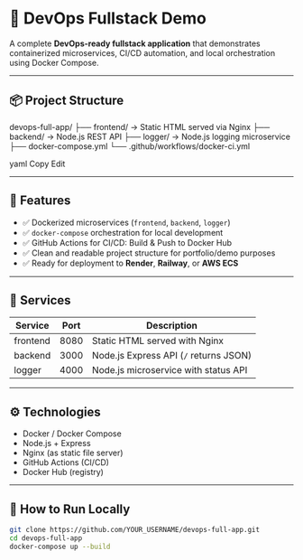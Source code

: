 # 🐳 DevOps Fullstack Demo

A complete **DevOps-ready fullstack application** that demonstrates containerized microservices, CI/CD automation, and local orchestration using Docker Compose.

---

## 📦 Project Structure

devops-full-app/
├── frontend/ → Static HTML served via Nginx
├── backend/ → Node.js REST API
├── logger/ → Node.js logging microservice
├── docker-compose.yml
└── .github/workflows/docker-ci.yml

yaml
Copy
Edit

---

## 🚀 Features

- ✅ Dockerized microservices (`frontend`, `backend`, `logger`)
- ✅ `docker-compose` orchestration for local development
- ✅ GitHub Actions for CI/CD: Build & Push to Docker Hub
- ✅ Clean and readable project structure for portfolio/demo purposes
- ✅ Ready for deployment to **Render**, **Railway**, or **AWS ECS**

---

## 📂 Services

| Service  | Port | Description                          |
|----------|------|--------------------------------------|
| frontend | 8080 | Static HTML served with Nginx        |
| backend  | 3000 | Node.js Express API (`/` returns JSON) |
| logger   | 4000 | Node.js microservice with status API |

---

## ⚙️ Technologies

- Docker / Docker Compose
- Node.js + Express
- Nginx (as static file server)
- GitHub Actions (CI/CD)
- Docker Hub (registry)

---

## 🧪 How to Run Locally

```bash
git clone https://github.com/YOUR_USERNAME/devops-full-app.git
cd devops-full-app
docker-compose up --build